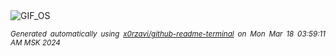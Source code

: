 <div align="justify">
<picture>
    <source media="(prefers-color-scheme: dark)" srcset="https://i.ibb.co/Svh3xpM/output-gif.gif">
    <source media="(prefers-color-scheme: light)" srcset="https://i.ibb.co/Svh3xpM/output-gif.gif">
    <img alt="GIF_OS" src="https://i.ibb.co/Svh3xpM/output-gif.gif">
</picture>

<sub><i>Generated automatically using [x0rzavi/github-readme-terminal](https://github.com/x0rzavi/github-readme-terminal) on Mon Mar 18 03:59:11 AM MSK 2024</i></sub>

</div>

<!-- Image deletion URL: https://ibb.co/nkHL0SY/3574a290e4a01072eed2b7293c95285a -->